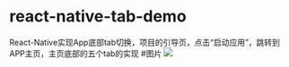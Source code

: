 # react-native-tab-demo
React-Native实现App底部tab切换，项目的引导页，点击“启动应用”，跳转到APP主页，主页底部的五个tab的实现
#图片
![](https://github.com/lidong1665/react-native-tab-demo/blob/master/Tab%E7%9A%84%E5%AE%9E%E7%8E%B0/%5BPC6_%7DR3RGB1R%254M~ATHIAA.jpg)
